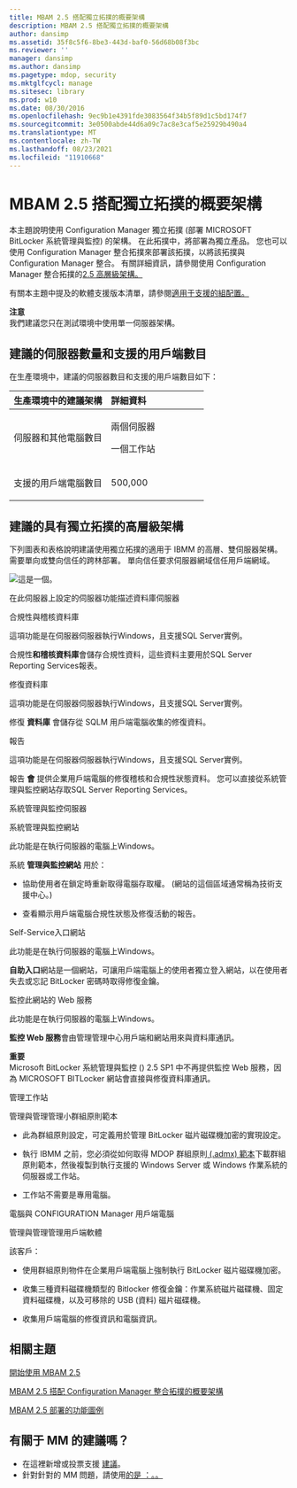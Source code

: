 ```yaml
---
title: MBAM 2.5 搭配獨立拓撲的概要架構
description: MBAM 2.5 搭配獨立拓撲的概要架構
author: dansimp
ms.assetid: 35f8c5f6-8be3-443d-baf0-56d68b08f3bc
ms.reviewer: ''
manager: dansimp
ms.author: dansimp
ms.pagetype: mdop, security
ms.mktglfcycl: manage
ms.sitesec: library
ms.prod: w10
ms.date: 08/30/2016
ms.openlocfilehash: 9ec9b1e4391fde3083564f34b5f89d1c5bd174f7
ms.sourcegitcommit: 3e0500abde44d6a09c7ac8e3caf5e25929b490a4
ms.translationtype: MT
ms.contentlocale: zh-TW
ms.lasthandoff: 08/23/2021
ms.locfileid: "11910668"
---
```

# <a name="high-level-architecture-of-mbam-25-with-stand-alone-topology"></a>MBAM 2.5 搭配獨立拓撲的概要架構


本主題說明使用 Configuration Manager 獨立拓撲 (部署 MICROSOFT BitLocker 系統管理與監控) 的架構。 在此拓撲中，將部署為獨立產品。 您也可以使用 Configuration Manager 整合拓撲來部署該拓撲，以將該拓撲與 Configuration Manager 整合。 有關詳細資訊，請參閱使用 Configuration Manager 整合拓撲的[2.5 高層級架構。](high-level-architecture-of-mbam-25-with-configuration-manager-integration-topology.md)

有關本主題中提及的軟體支援版本清單，請參閱[適用于支援的組配置。](mbam-25-supported-configurations.md)

**注意**  
我們建議您只在測試環境中使用單一伺服器架構。

 

## <a name="recommended-number-of-servers-and-supported-number-of-clients"></a>建議的伺服器數量和支援的用戶端數目


在生產環境中，建議的伺服器數目和支援的用戶端數目如下：

<table>
<colgroup>
<col width="50%" />
<col width="50%" />
</colgroup>
<thead>
<tr class="header">
<th align="left">生產環境中的建議架構</th>
<th align="left">詳細資料</th>
</tr>
</thead>
<tbody>
<tr class="odd">
<td align="left"><p>伺服器和其他電腦數目</p></td>
<td align="left"><p>兩個伺服器</p>
<p>一個工作站</p></td>
</tr>
<tr class="even">
<td align="left"><p>支援的用戶端電腦數目</p></td>
<td align="left"><p>500,000</p></td>
</tr>
</tbody>
</table>

 

## <a name="recommended-mbam-high-level-architecture-with-the-stand-alone-topology"></a>建議的具有獨立拓撲的高層級架構


下列圖表和表格說明建議使用獨立拓撲的適用于 IBMM 的高層、雙伺服器架構。 需要單向或雙向信任的跨林部署。 單向信任要求伺服器網域信任用戶端網域。

![這是一個。](images/mbam2-5-2servers.png)

在此伺服器上設定的伺服器功能描述資料庫伺服器

合規性與稽核資料庫

這項功能是在伺服器伺服器執行Windows，且支援SQL Server實例。

合規性**和稽核資料庫**會儲存合規性資料，這些資料主要用於SQL Server Reporting Services報表。

修復資料庫

這項功能是在伺服器伺服器執行Windows，且支援SQL Server實例。

修復 **資料庫** 會儲存從 SQLM 用戶端電腦收集的修復資料。

報告

這項功能是在伺服器伺服器執行Windows，且支援SQL Server實例。

報告 **會** 提供企業用戶端電腦的修復稽核和合規性狀態資料。 您可以直接從系統管理與監控網站存取SQL Server Reporting Services。

系統管理與監控伺服器

系統管理與監控網站

此功能是在執行伺服器的電腦上Windows。

系統 **管理與監控網站** 用於：

-   協助使用者在鎖定時重新取得電腦存取權。 (網站的這個區域通常稱為技術支援中心。) 

-   查看顯示用戶端電腦合規性狀態及修復活動的報告。

Self-Service入口網站

此功能是在執行伺服器的電腦上Windows。

**自助入口**網站是一個網站，可讓用戶端電腦上的使用者獨立登入網站，以在使用者失去或忘記 BitLocker 密碼時取得修復金鑰。

監控此網站的 Web 服務

此功能是在執行伺服器的電腦上Windows。

**監控 Web 服務**會由管理管理中心用戶端和網站用來與資料庫通訊。

**重要**  
Microsoft BitLocker 系統管理與監控 () 2.5 SP1 中不再提供監控 Web 服務，因為 MICROSOFT BITLocker 網站會直接與修復資料庫通訊。

 

管理工作站

管理與管理管理小群組原則範本

-   此為群組原則設定，可定義用於管理 BitLocker 磁片磁碟機加密的實現設定。

-   執行 IBMM 之前，您必須從如何取得 MDOP 群組原則[ (.admx) 範本](https://go.microsoft.com/fwlink/p/?LinkId=393941)下載群組原則範本，然後複製到執行支援的 Windows Server 或 Windows 作業系統的伺服器或工作站。

-   工作站不需要是專用電腦。

電腦與 CONFIGURATION Manager 用戶端電腦

管理與管理管理用戶端軟體

該客戶：

-   使用群組原則物件在企業用戶端電腦上強制執行 BitLocker 磁片磁碟機加密。

-   收集三種資料磁碟機類型的 Bitlocker 修復金鑰：作業系統磁片磁碟機、固定資料磁碟機，以及可移除的 USB (資料) 磁片磁碟機。

-   收集用戶端電腦的修復資訊和電腦資訊。



## <a name="related-topics"></a>相關主題


[開始使用 MBAM 2.5](getting-started-with-mbam-25.md)

[MBAM 2.5 搭配 Configuration Manager 整合拓撲的概要架構](high-level-architecture-of-mbam-25-with-configuration-manager-integration-topology.md)

[MBAM 2.5 部署的功能圖例](illustrated-features-of-an-mbam-25-deployment.md)

 

## <a name="got-a-suggestion-for-mbam"></a>有關于 MM 的建議嗎？
- 在這裡新增或投票支援 [建議](http://mbam.uservoice.com/forums/268571-microsoft-bitlocker-administration-and-monitoring)。 
- 針對針對的 MM 問題，請使用[的是 ：。。](https://social.technet.microsoft.com/Forums/home?forum=mdopmbam) 





